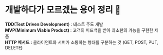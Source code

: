 # 개발하다가 모르겠는 용어 정리 🔡

**TDD(Test Driven Development)** : 테스트 주도 개발   
**MVP(Minimum Viable Product)** : 고객의 피드백을 받아 최소한의 기능을 구현한 제품   
**HTTP 메서드** : 클라이언트와 서버가 소통하는 형태를 구분하는 것 (GET, POST, PUT, DELETE)